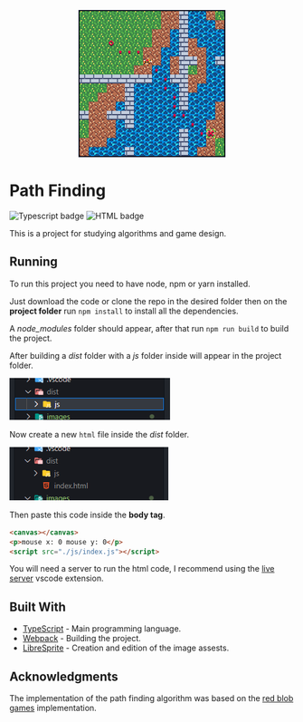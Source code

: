 <p align="center"><img src="./images/banner.png"/></p>

# Path Finding
![Typescript badge](https://shields.io/badge/TypeScript-white?logo=typescript&logoColor=black&labelColor=007acc) ![HTML badge](https://shields.io/badge/HTML-white?logo=html5&logoColor=white&labelColor=f06529)

This is a project for studying algorithms and  game design.

## Running

To run this project you need to have node, npm or yarn installed.

Just download the code or clone the repo in the desired folder then on the **project folder** run `npm install` to install all the dependencies.

A _node_modules_ folder should appear, after that run `npm run build` to build the project.

After building a _dist_ folder with a _js_ folder inside will appear in the project folder.

![Example 1](./images/example-1.PNG)

Now create a new `html` file inside the _dist_ folder.

![Example 2](./images/example-2.PNG)

Then paste this code inside the **body tag**.

```html
<canvas></canvas>
<p>mouse x: 0 mouse y: 0</p>
<script src="./js/index.js"></script>
```
You will need a server to run the html code, I recommend using the [live server](https://marketplace.visualstudio.com/items?itemName=ritwickdey.LiveServer) vscode extension.

## Built With
- [TypeScript](https://www.typescriptlang.org/) - Main programming language.
- [Webpack](https://webpack.js.org/) - Building the project.
- [LibreSprite](https://libresprite.github.io/) - Creation and edition of the image assests.


## Acknowledgments

The implementation of the path finding algorithm was based on the [red blob games](https://www.redblobgames.com/pathfinding/a-star/introduction.html) implementation.
